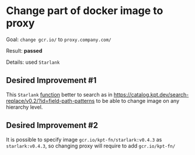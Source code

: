# Change part of docker image to proxy

Goal: `change gcr.io/` to `proxy.company.com/`

Result: **passed**

Details: used `Starlank`

## Desired Improvement #1

This `Starlank` [function](changeProxy.yaml) better to search as
in https://catalog.kpt.dev/search-replace/v0.2/?id=field-path-patterns to be able to change image on any hierarchy level.

## Desired Improvement #2

It is possible to specify image `gcr.io/kpt-fn/starlark:v0.4.3` as `starlark:v0.4.3`, so changing proxy will require to add
`gcr.io/kpt-fn/`
